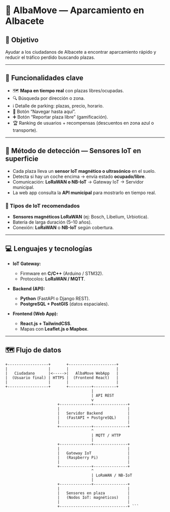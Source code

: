 # 🚗 AlbaMove — Aparcamiento en Albacete

## 🎯 Objetivo
Ayudar a los ciudadanos de Albacete a encontrar aparcamiento rápido y reducir el tráfico perdido buscando plazas.

---

## 📌 Funcionalidades clave
- 🗺️ **Mapa en tiempo real** con plazas libres/ocupadas.  
- 🔍 Búsqueda por dirección o zona.  
- ℹ️ Detalle de parking: plazas, precio, horario.  
- 🧭 Botón “Navegar hasta aquí”.  
- ➕ Botón “Reportar plaza libre” (gamificación).  
- 🏆 Ranking de usuarios + recompensas (descuentos en zona azul o transporte).  

---

## 🔎 Método de detección — Sensores IoT en superficie
- Cada plaza lleva un **sensor IoT magnético o ultrasónico** en el suelo.  
- Detecta si hay un coche encima → envía estado **ocupado/libre**.  
- Comunicación: **LoRaWAN o NB-IoT** → Gateway IoT → Servidor municipal.  
- La web app consulta la **API municipal** para mostrarlo en tiempo real.  

### 🔧 Tipos de IoT recomendados
- **Sensores magnéticos LoRaWAN** (ej: Bosch, Libelium, Urbiotica).  
- Batería de larga duración (5–10 años).  
- Conexión: **LoRaWAN** o **NB-IoT** según cobertura.  

---

## 💻 Lenguajes y tecnologías
- **IoT Gateway:**  
  - Firmware en **C/C++** (Arduino / STM32).  
  - Protocolos: **LoRaWAN / MQTT**.  

- **Backend (API):**  
  - **Python** (FastAPI o Django REST).  
  - **PostgreSQL + PostGIS** (datos espaciales).  

- **Frontend (Web App):**  
  - **React.js + TailwindCSS**.  
  - Mapas con **Leaflet.js o Mapbox**.  

---

## 🗺️ Flujo de datos
```
+------------------+       +---------------------+
|                  |       |                     |
|   Ciudadano      |<----->|   AlbaMove WebApp   |
|  (Usuario final) | HTTPS |  (Frontend React)   |
|                  |       |                     |
+------------------+       +----------+----------+
                                      |
                                      | API REST
                                      v
                       +--------------+---------------+
                       |                              |
                       |   Servidor Backend           |
                       |   (FastAPI + PostgreSQL)     |
                       |                              |
                       +--------------+---------------+
                                      ^
                                      | MQTT / HTTP
                                      |
                       +--------------+---------------+
                       |                              |
                       |   Gateway IoT                |
                       |   (Raspberry Pi)             |
                       |                              |
                       +--------------+---------------+
                                      ^
                                      | LoRaWAN / NB-IoT
                                      |
                       +--------------+---------------+
                       |                              |
                       |   Sensores en plaza          |
                       |   (Nodos IoT: magnéticos)    |
                       |                              |
                       +------------------------------+ ```
